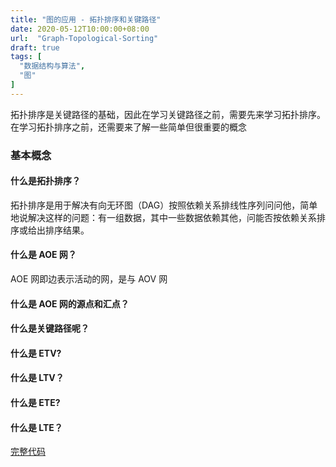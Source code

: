```yaml
---
title: "图的应用 - 拓扑排序和关键路径"
date: 2020-05-12T10:00:00+08:00
url:  "Graph-Topological-Sorting"
draft: true
tags: [
  "数据结构与算法",
  "图"
]
---
```


拓扑排序是关键路径的基础，因此在学习关键路径之前，需要先来学习拓扑排序。在学习拓扑排序之前，还需要来了解一些简单但很重要的概念

### 基本概念

#### 什么是拓扑排序？

拓扑排序是用于解决有向无环图（DAG）按照依赖关系排线性序列问问他，简单地说解决这样的问题：有一组数据，其中一些数据依赖其他，问能否按依赖关系排序或给出排序结果。

#### 什么是 AOE 网？

AOE 网即边表示活动的网，是与 AOV 网

#### 什么是 AOE 网的源点和汇点？

#### 什么是关键路径呢？

#### 什么是 ETV?

#### 什么是 LTV？

#### 什么是 ETE?

#### 什么是 LTE？

[完整代码](https://github.com/dev-jw/data-structure-graph)

